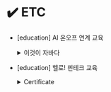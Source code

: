 # ✔️ ETC
- [education] AI 온오프 연계 교육
    <details><summary>이것이 자바다</summary>
    
    - chapter5 참조타입
        - 데이터 타입분류
        - 메모리 사용 내역
        - String 타입
        - 배열 타입
  
    - chapter6 클래스
        - 객체지향 프로그래밍
        - 객체 생성과 클래스 변수
        - 클래스의 구성멤버
        
     - chapter7 상속
        - 상속 개념
        - 클래스 상속
        - 부모생성자 호출
        - 타입변환과 다형성
        - 추상클래스
    </details>
- [education] 헬로! 핀테크 교육 <details><summary>Certificate</summary>
    <img width="279" alt="1" src="https://user-images.githubusercontent.com/55427048/104749424-273dbb00-5796-11eb-8961-8bb427cc4d5a.PNG">
     </details>
